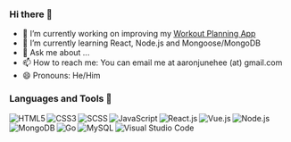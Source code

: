 ### Hi there 👋

- 🔭 I’m currently working on improving my [Workout Planning App](https://github.com/aaronjunehee/workout-log)
- 🌱 I’m currently learning React, Node.js and Mongoose/MongoDB
- 💬 Ask me about ...
- 📫 How to reach me: You can email me at aaronjunehee (at) gmail.com
- 😄 Pronouns: He/Him

### Languages and Tools 👋
<img align="left" src="./icons/html5.png" alt="HTML5" title="HTML5">
<img align="left" src="./icons/css3.png" alt="CSS3" title="CSS3">
<img align="left" src="./icons/sass.png" alt="SCSS" title="SCSS">
<img align="left" src="./icons/javascript.png" alt="JavaScript" title="JavaScript">
<img align="left" src="./icons/react.png" alt="React.js" title="React.js">
<img align="left" src="./icons/vue.png" alt="Vue.js" title="Vue.js">
<img align="left" src="./icons/nodejs.svg" alt="Node.js" title="">
<img align="left" src="./icons/mongodb.png" alt="MongoDB" title="MongoDB">
<img align="left" src="./icons/go.png" alt="Go" title="Go">
<img align="left" src="./icons/mysql.png" alt="MySQL" title="MySQL">
<img align="left" src="./icons/visualstudiocode.png" alt="Visual Studio Code" title="Visual Studio Code">
